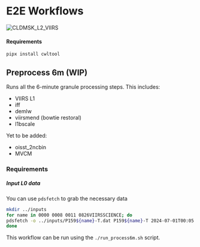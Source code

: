 # E2E Workflows

![CLDMSK_L2_VIIRS](https://sipsdev.ssec.wisc.edu/~brucef/sipsprod/api/product/CLDMSK_L2_VIIRS.jpg?version=1.0&parameters={})

#### Requirements
```
pipx install cwltool
```

## Preprocess 6m (WIP)
Runs all the 6-minute granule processing steps. This includes:

* VIIRS L1
* iff
* demlw
* viirsmend (bowtie restoral)
* l1bscale

Yet to be added:

* oisst_2ncbin
* MVCM

### Requirements

##### Input L0 data
You can use `pdsfetch` to grab the necessary data
```sh
mkdir ../inputs
for name in 0000 0008 0011 0826VIIRSSCIENCE; do 
pdsfetch -o ../inputs/P159${name}-T.dat P159${name}-T 2024-07-01T00:05:00Z 2024-07-01T00:13:00Z
done
```

This workflow can be run using the `./run_process6m.sh` script.
